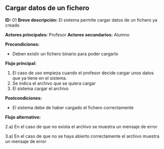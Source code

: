 ## Cargar datos de un fichero

**ID:** 01
**Breve descripción:** El sistema permite cargar datos de un fichero ya creado


**Actores principales:** Profesor
**Actores secundarios:** Alumno

**Precondiciones:**
* Deben existir un fichero binario para poder cargarlo

**Flujo principal:** 
1. El caso de uso empieza cuando el profesor decide cargar unos datos que ya tiene en el sistema.
2. Se indica el archivo que se quiera cargar
3. El sistema cargar el archivo


**Postcondiciones:**
* El sistema debe de haber cargado el fichero correctamente


**Flujo alternativo:**

2.a) En el caso de que no exista el archivo se muestra un mensaje de error

3.a) En el caso de que no se haya abierto correctamente el archivo muestra un mensaje de error
